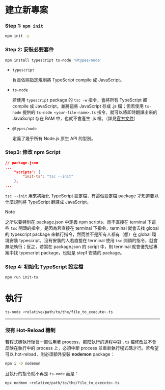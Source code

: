 # 建立新專案

### Step 1: `npm init`

```bash
npm init -y
```

### Step 2: 安裝必要套件

```bash
npm install typescript ts-node '@types/node'
```

- `typescript`

    負責依照指定規則將 TypeScript compile 成 JavaScript。

- `ts-node`

    若使用 `typescript` package 的 `tsc -w` 指令，會將所有 TypeScript 都 compile 成 JavaScript，並將這些 JavaScript 存成 .js 檔；但若使用 `ts-node` 提供的 `ts-node <your-file-name>.ts` 指令，就可以將即時翻譯出來的 JavaScript 存在 RAM 中，也就不會產生 .js 檔。（詳見[官方文件](https://www.npmjs.com/package/ts-node)）

- `@types/node`

    定義了幾乎所有 Node.js 原生 API 的型別。

### Step3: 修改 npm Script

```json
// package.json
...
    "scripts": {
        "init-ts": "tsc --init"
    },
...
```

`tsc --init` 用來初始化 TypeScript 設定檔，有這個設定檔 package 才知道要以什麼規則將 TypeScript 翻譯成 JavaScript。

>[!Note]
>之所以要特別在 package.json 中定義 npm scripts，而不直接在 terminal 下這些 `tsc` 開頭的指令，是因為若直接在 terminal 下指令，terminal 就會去找 global 的 typescript package 來執行指令，然而並不是所有人都有（想）在 global 環境安裝 typescript，沒有安裝的人若直接在 terminal 使用 `tsc` 開頭的指令，就會無法執行；反之，若寫在 package.json 的 script 中，則 terminal 就會優先從專案中找 typescript package，也就是 step1 安裝的 package。

### Step 4: 初始化 TypeScript 設定檔

```bash
npm run init-ts
```

# 執行

```sh
ts-node <relative/path/to/the/file_to_execute>.ts
```

---

### 沒有 Hot-Reload 機制

若程式碼執行後會一直佔用著 process，那麼執行的過程中對 `.ts` 檔修改並不會反映在執行中的 process 上，必須中斷 process 並重新執行程式碼才行。若希望可以 hot-reload，則必須額外安裝 **nodemon** package：

```sh
npm i -D nodemon
```

且執行的指令就不再是 `ts-node` 而是：

```sh
npx nodmon <relative/path/to/the/file_to_execute>.ts
```
